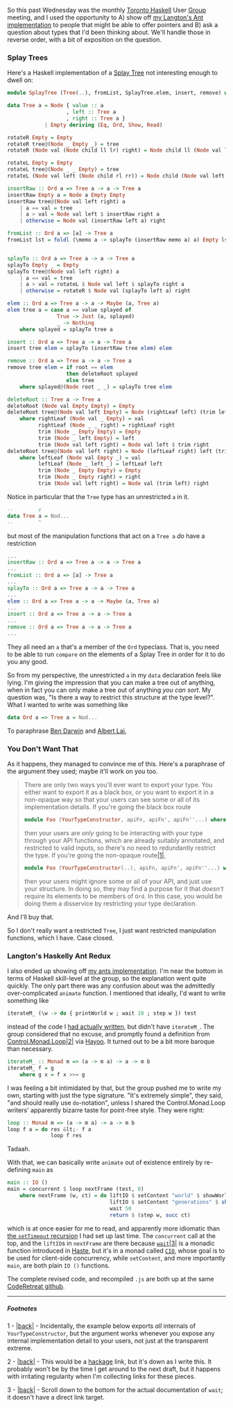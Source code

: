 So this past Wednesday was the monthly [Toronto Haskell](https://github.com/HaskellTO/projects) User [Group](https://groups.google.com/forum/#!forum/toronto-haskell) meeting, and I used the opportunity to A) show off [my Langton's Ant implementation](https://github.com/CodeRetreatTO/projects/blob/master/2014-09-langtons-ant/rabraham-and-inaimathi.hs) to people that might be able to offer pointers and B) ask a question about types that I'd been thinking about. We'll handle those in reverse order, with a bit of exposition on the question.

### <a name="splay-trees" href="#splay-trees"></a>Splay Trees

Here's a Haskell implementation of a [Splay Tree](https://en.wikipedia.org/wiki/Splay_tree) not interesting enough to dwell on:

```haskell
module SplayTree (Tree(..), fromList, SplayTree.elem, insert, remove) where

data Tree a = Node { value :: a
                   , left :: Tree a
                   , right :: Tree a }
            | Empty deriving (Eq, Ord, Show, Read)

rotateR Empty = Empty
rotateR tree@(Node _ Empty _) = tree
rotateR (Node val (Node child ll lr) right) = Node child ll (Node val lr right)

rotateL Empty = Empty
rotateL tree@(Node _ _ Empty) = tree
rotateL (Node val left (Node child rl rr)) = Node child (Node val left rl) rr

insertRaw :: Ord a => Tree a -> a -> Tree a
insertRaw Empty a = Node a Empty Empty
insertRaw tree@(Node val left right) a 
    | a == val = tree
    | a > val = Node val left $ insertRaw right a
    | otherwise = Node val (insertRaw left a) right

fromList :: Ord a => [a] -> Tree a
fromList lst = foldl (\memo a -> splayTo (insertRaw memo a) a) Empty lst


splayTo :: Ord a => Tree a -> a -> Tree a
splayTo Empty _ = Empty
splayTo tree@(Node val left right) a
    | a == val = tree
    | a > val = rotateL $ Node val left $ splayTo right a
    | otherwise = rotateR $ Node val (splayTo left a) right

elem :: Ord a => Tree a -> a -> Maybe (a, Tree a)
elem tree a = case a == value splayed of
                True -> Just (a, splayed)
                _ -> Nothing
    where splayed = splayTo tree a

insert :: Ord a => Tree a -> a -> Tree a
insert tree elem = splayTo (insertRaw tree elem) elem

remove :: Ord a => Tree a -> a -> Tree a
remove tree elem = if root == elem
                   then deleteRoot splayed
                   else tree
    where splayed@(Node root _ _) = splayTo tree elem

deleteRoot :: Tree a -> Tree a
deleteRoot (Node val Empty Empty) = Empty
deleteRoot tree@(Node val left Empty) = Node (rightLeaf left) (trim left) Empty
    where rightLeaf (Node val _ Empty) = val
          rightLeaf (Node _ _ right) = rightLeaf right
          trim (Node _ Empty Empty) = Empty
          trim (Node _ left Empty) = left
          trim (Node val left right) = Node val left $ trim right
deleteRoot tree@(Node val left right) = Node (leftLeaf right) left (trim right)
    where leftLeaf (Node val Empty _) = val
          leftLeaf (Node _ left _) = leftLeaf left
          trim (Node _ Empty Empty) = Empty
          trim (Node _ Empty right) = right
          trim (Node val left right) = Node val (trim left) right 
```

Notice in particular that the `Tree` type has an unrestricted `a` in it.

```haskell
--        v
data Tree a = Nod...
--        ^ 
```

but most of the manipulation functions that act on a `Tree a` *do* have a restriction

```haskell
...
insertRaw :: Ord a => Tree a -> a -> Tree a
...
fromList :: Ord a => [a] -> Tree a
...
splayTo :: Ord a => Tree a -> a -> Tree a
...
elem :: Ord a => Tree a -> a -> Maybe (a, Tree a)
...
insert :: Ord a => Tree a -> a -> Tree a
...
remove :: Ord a => Tree a -> a -> Tree a
...
```

They all need an `a` that's a member of the `Ord` typeclass. That is, you need to be able to run `compare` on the elements of a Splay Tree in order for it to do you any good.

So from my perspective, the unrestricted `a` in my `data` declaration feels like lying. I'm giving the impression that you can make a tree out of anything, when in fact you can only make a tree out of anything *you can sort*. My question was, "Is there a way to restrict this structure at the type level?". What I wanted to write was something like

```haskell
data Ord a => Tree a = Nod...
```

To paraphrase [Ben Darwin](https://github.com/bcdarwin) and [Albert Lai](http://www.cs.toronto.edu/~trebla/personal/index.html),

### <a name="you-dont-want-that" href="#you-dont-want-that"></a>You Don't Want That

As it happens, they managed to convince me of this. Here's a paraphrase of the argument they used; maybe it'll work on you too.

> There are only two ways you'll ever want to export your type. You either want to export it as a black box, or you want to export it in a non-opaque way so that your users can see some or all of its implementation details. If you're going the black box route  
>   
> ```haskell
> module Foo (YourTypeConstructor, apiFn, apiFn', apiFn''...) where ...
> ```
>   
> then your users are *only* going to be interacting with your type through your API functions, which are already suitably annotated, and restricted to valid inputs, so there's no need to redundantly restrict the type. If you're going the non-opaque route<a name="note-Fri-Sep-26-113506EDT-2014"></a>[|1|](#foot-Fri-Sep-26-113506EDT-2014),   
>   
> ```haskell
> module Foo (YourTypeConstructor(..), apiFn, apiFn', apiFn''...) where ...
> ```
>   
> then your users might ignore some or all of your API, and just use your structure. In doing so, they may find a purpose for it that *doesn't* require its elements to be members of `Ord`. In this case, you would be doing them a disservice by restricting your type declaration.  

And I'll buy that.

So I don't really want a restricted `Tree`, I just want restricted manipulation functions, which I have. Case closed.

### <a name="langtons-haskelly-ant-redux" href="#langtons-haskelly-ant-redux"></a>Langton's Haskelly Ant Redux

I also ended up showing off [my ants implementation](/article?name=langtons-ant-writeup.html). I'm near the bottom in terms of Haskell skill-level at the group, so the explanation went quite quickly. The only part there was any confusion about was the admittedly over-complicated `animate` function. I mentioned that ideally, I'd want to write something like

```haskell
iterateM_ (\w -> do { printWorld w ; wait 10 ; step w }) test
```

instead of the code I [had actually written](https://github.com/CodeRetreatTO/projects/blob/93983f74a5c9fab3fc472ebff971b034152a0c9b/2014-09-langtons-ant/rabraham-and-inaimathi.hs#L75-L81), but didn't have `iterateM_`. The group considered that no excuse, and promptly found a definition from [Control.Monad.Loop](https://github.com/mokus0/monad-loops)<a name="note-Fri-Sep-26-113520EDT-2014"></a>[|2|](#foot-Fri-Sep-26-113520EDT-2014) via [Hayoo](http://hayoo.fh-wedel.de/). It turned out to be a bit more baroque than necessary.

```haskell
iterateM_ :: Monad m => (a -> m a) -> a -> m b
iterateM_ f = g
    where g x = f x >>= g
```

I was feeling a bit intimidated by that, but the group pushed me to write my own, starting with just the type signature. "It's extremely simple", they said, "and should really use `do`-notation", unless I shared the Control.Monad.Loop writers' apparently bizarre taste for point-free style. They were right:

```haskell
loop :: Monad m => (a -> m a) -> a -> m b
loop f a = do res &lt;- f a
              loop f res
```

Tadaah.

With that, we can basically write `animate` out of existence entirely by re-defining `main` as

```haskell
main :: IO ()
main = concurrent $ loop nextFrame (test, 0)
    where nextFrame (w, ct) = do liftIO $ setContent "world" $ showWorld w
                                 liftIO $ setContent "generations" $ show ct
                                 wait 50
                                 return $ (step w, succ ct)
```

which is at once easier for me to read, and apparently more idiomatic than [the `setTimeout` recursion](https://github.com/CodeRetreatTO/projects/blob/93983f74a5c9fab3fc472ebff971b034152a0c9b/2014-09-langtons-ant/rabraham-and-inaimathi.hs#L75-L81) I had set up last time. The `concurrent` call at the top, and the `liftIO`s in `nextFrame` are there because [`wait`](http://hackage.haskell.org/package/haste-compiler-0.4.2/docs/Haste-Concurrent.html)<a name="note-Fri-Sep-26-113536EDT-2014"></a>[|3|](#foot-Fri-Sep-26-113536EDT-2014) is a monadic function introduced in [Haste](http://haste-lang.org/), but it's in a monad called [`CIO`](http://hackage.haskell.org/package/haste-compiler-0.4.2/docs/Haste-Concurrent.html#t:CIO), whose goal is to be used for client-side concurrency, while `setContent`, and more importantly `main`, are both plain `IO ()` functions.

The complete revised code, and recompiled `.js` are both up at the same [CodeRetreat github](https://github.com/CodeRetreatTO/projects/blob/master/2014-09-langtons-ant/).

* * *
##### Footnotes

1 - <a name="foot-Fri-Sep-26-113506EDT-2014"></a>[|back|](#note-Fri-Sep-26-113506EDT-2014) - Incidentally, the example below exports *all* internals of `YourTypeConstructor`, but the argument works whenever you expose any internal implementation detail to your users, not just at the transparent extreme.

2 - <a name="foot-Fri-Sep-26-113520EDT-2014"></a>[|back|](#note-Fri-Sep-26-113520EDT-2014) - This would be a [hackage](http://hackage.haskell.org/) link, but it's down as I write this. It probably won't be by the time I get around to the next draft, but it happens with irritating regularity when I'm collecting links for these pieces.

3 - <a name="foot-Fri-Sep-26-113536EDT-2014"></a>[|back|](#note-Fri-Sep-26-113536EDT-2014) - Scroll down to the bottom for the actual documentation of `wait`; it doesn't have a direct link target.
